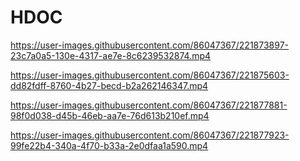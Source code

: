 # HDOC

https://user-images.githubusercontent.com/86047367/221873897-23c7a0a5-130e-4317-ae7e-8c6239532874.mp4

https://user-images.githubusercontent.com/86047367/221875603-dd82fdff-8760-4b27-becd-b2a262146347.mp4

https://user-images.githubusercontent.com/86047367/221877881-98f0d038-d45b-46eb-aa7e-76d613b210ef.mp4

https://user-images.githubusercontent.com/86047367/221877923-99fe22b4-340a-4f70-b33a-2e0dfaa1a590.mp4


